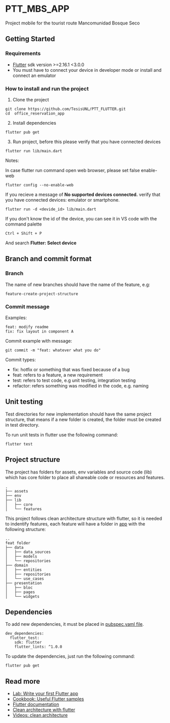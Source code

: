 # PTT_MBS_APP

Project mobile for the tourist route Mancomunidad Bosque Seco

## Getting Started

### Requirements
- [Flutter](https://docs.flutter.dev/get-started/install) sdk version >=2.16.1 <3.0.0
- You must have to connect your device in developer mode or install and connect an emulator

### How to install and run the project

1. Clone the project
```
git clone https://github.com/TesisUNL/PTT_FLUTTER.git
cd  office_reservation_app
```

2. Install dependencies
```
flutter pub get
```

3. Run project, before this please verify that you have connected devices
```
flutter run lib/main.dart
```

Notes:

In case flutter run command open web browser, please set false enable-web

```
flutter config --no-enable-web
```

If you recieve a message of
**No supported devices connected.** verify that you have connected devices: emulator or smartphone.

```
flutter run -d <devide_id> lib/main.dart
```

If you don't know the id of the device, you can see it in VS code with the command palette
```
Ctrl + Shift + P
```
And search **Flutter: Select device**


## Branch and commit format

### Branch
The name of new branches should have the name of the feature, e.g:

```
feature-create-project-structure
```

### Commit message

Examples:
```
feat: modify readme 
fix: fix layout in component A
```

Commit example with message:
```
git commit -m "feat: whatever what you do"
```

Commit types:

- fix: hotfix or something that was fixed because of a bug
- feat: refers to a feature, a new requirement
- test: refers to test code, e.g unit testing, integration testing
- refactor: refers something was modified in the code, e.g. naming


## Unit testing
Test directories for new implementation should have the same project structure, that means if a new folder is created, the folder must be created in test directory.

To run unit tests in flutter use the following command:
```
flutter test
```


## Project structure
The project has folders for assets, env variables and source code (lib) which has core folder to place all shareable code or resources and features.
```
.
├── assets
├── env
├── lib
│   ├── core
│   └── features
```

This project follows clean architecture structure with flutter, so it is needed to indentify features, each feature will have a folder in [app](lib/features) with the following structure:

```
..
feat folder
├── data
│   ├── data_sources
│   ├── models
│   └── repositories
├── domain
│   ├── entities
│   ├── repositories
│   └── use_cases
├── presentation
│   ├── bloc
│   ├── pages
│   └── widgets
```

## Dependencies

To add new dependencies, it must be placed in [pubspec.yaml file](pubspec.yaml).

```
dev_dependencies:
  flutter_test:
    sdk: flutter
    flutter_lints: ^1.0.0
```

To update the dependencies, just run the following command:
```
flutter pub get
```

## Read more

- [Lab: Write your first Flutter app](https://flutter.dev/docs/get-started/codelab)
- [Cookbook: Useful Flutter samples](https://flutter.dev/docs/cookbook)
- [Flutter documentation](https://flutter.dev/docs)
- [Clean architecture with flutter](https://devmuaz.medium.com/flutter-clean-architecture-series-part-1-d2d4c2e75c47)
- [Videos: clean architecture](https://www.youtube.com/watch?v=KjE2IDphA_U&list=PLB6lc7nQ1n4iYGE_khpXRdJkJEp9WOech)
